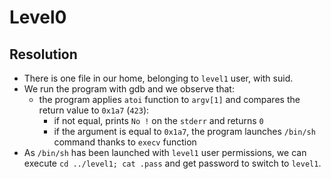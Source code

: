 # Level0

## Resolution
 * There is one file in our home, belonging to ```level1``` user, with suid.
 * We run the program with gdb and we observe that:
	* the program applies ```atoi``` function to ```argv[1]``` and compares the return value to ```0x1a7``` (```423```):
		* if not equal, prints ```No !``` on the ```stderr``` and returns ```0```
		* if the argument is equal to ```0x1a7```, the program launches ```/bin/sh``` command thanks to ```execv``` function
 * As ```/bin/sh``` has been launched with ```level1``` user permissions, we can execute ```cd ../level1; cat .pass``` and get password to switch to ```level1```.
